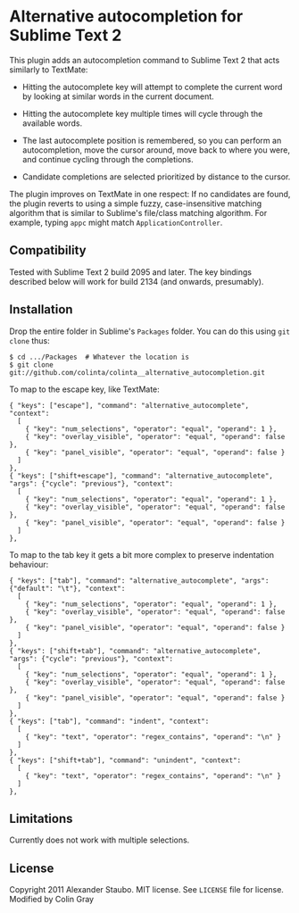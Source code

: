 Alternative autocompletion for Sublime Text 2
=============================================

This plugin adds an autocompletion command to Sublime Text 2 that acts similarly
to TextMate:

* Hitting the autocomplete key will attempt to complete the current word by
  looking at similar words in the current document.

* Hitting the autocomplete key multiple times will cycle through the available
  words.

* The last autocomplete position is remembered, so you can perform an
  autocompletion, move the cursor around, move back to where you were, and
  continue cycling through the completions.

* Candidate completions are selected prioritized by distance to the cursor.

The plugin improves on TextMate in one respect: If no candidates are found, the
plugin reverts to using a simple fuzzy, case-insensitive matching algorithm that
is similar to Sublime's file/class matching algorithm. For example, typing
`appc` might match `ApplicationController`.

Compatibility
-------------

Tested with Sublime Text 2 build 2095 and later. The key bindings described below will work for build 2134 (and onwards, presumably).

Installation
------------

Drop the entire folder in Sublime's `Packages` folder. You can do this using `git clone` thus:

    $ cd .../Packages  # Whatever the location is
    $ git clone git://github.com/colinta/colinta__alternative_autocompletion.git

To map to the escape key, like TextMate:

    { "keys": ["escape"], "command": "alternative_autocomplete", "context":
      [
        { "key": "num_selections", "operator": "equal", "operand": 1 },
        { "key": "overlay_visible", "operator": "equal", "operand": false },
        { "key": "panel_visible", "operator": "equal", "operand": false }
      ]
    },
    { "keys": ["shift+escape"], "command": "alternative_autocomplete", "args": {"cycle": "previous"}, "context":
      [
        { "key": "num_selections", "operator": "equal", "operand": 1 },
        { "key": "overlay_visible", "operator": "equal", "operand": false },
        { "key": "panel_visible", "operator": "equal", "operand": false }
      ]
    },

To map to the tab key it gets a bit more complex to preserve indentation behaviour:

    { "keys": ["tab"], "command": "alternative_autocomplete", "args": {"default": "\t"}, "context":
      [
        { "key": "num_selections", "operator": "equal", "operand": 1 },
        { "key": "overlay_visible", "operator": "equal", "operand": false },
        { "key": "panel_visible", "operator": "equal", "operand": false }
      ]
    },
    { "keys": ["shift+tab"], "command": "alternative_autocomplete", "args": {"cycle": "previous"}, "context":
      [
        { "key": "num_selections", "operator": "equal", "operand": 1 },
        { "key": "overlay_visible", "operator": "equal", "operand": false },
        { "key": "panel_visible", "operator": "equal", "operand": false }
      ]
    },
    { "keys": ["tab"], "command": "indent", "context":
      [
        { "key": "text", "operator": "regex_contains", "operand": "\n" }
      ]
    },
    { "keys": ["shift+tab"], "command": "unindent", "context":
      [
        { "key": "text", "operator": "regex_contains", "operand": "\n" }
      ]
    },

Limitations
-----------

Currently does not work with multiple selections.

License
-------

Copyright 2011 Alexander Staubo. MIT license. See `LICENSE` file for license.
Modified by Colin Gray
